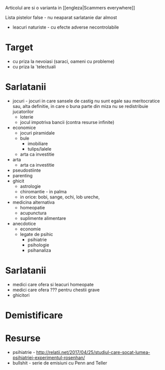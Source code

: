 Articolul are si o varianta in [[engleza|Scammers everywhere]]

Lista pistelor false - nu neaparat sarlatanie dar almost
- leacuri naturiste - cu efecte adverse necontrolabile

# Target
- cu priza la nevoiasi (saraci, oameni cu probleme)
- cu priza la `telectuali

# Sarlatanii
- jocuri - jocuri in care sansele de castig nu sunt egale sau meritocratice sau, alta definitie, in care o buna parte din miza nu se redistribuie jucatorilor
  - loterie
  - jocul impotriva bancii (contra resurse infinite)
- economice
  - jocuri piramidale
  - bule
     - imobiliare
     - tulips/lalele
  - arta ca investitie 
- arta
  - arta ca investitie
- pseudostiinte
- parenting
- ghicit
  - astrologie
  - chiromantie - in palma
  - in orice: bobi, sange, ochi, lob ureche, 
- medicina alternativa
  - homeopatie
  - acupunctura
  - suplimente alimentare
- anecdotice
  - economie
  - legate de psihic
    - psihiatrie
    - psihologie
    - psihanaliza

# Sarlatanii
- medici care ofera si leacuri homeopate
- medici care ofera ??? pentru chestii grave
- ghicitori

# Demistificare

# Resurse
- psihiatrie - http://relatii.net/2017/04/25/studiul-care-socat-lumea-psihiatriei-experimentul-rosenhan/
- bullshit - serie de emisiuni cu Penn and Teller